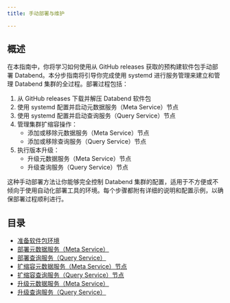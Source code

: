 ```yaml
---
title: 手动部署与维护

---
```


## 概述

在本指南中，你将学习如何使用从 GitHub releases 获取的预构建软件包手动部署 Databend。本分步指南将引导你完成使用 systemd 进行服务管理来建立和管理 Databend 集群的全过程。部署过程包括：

1.  从 GitHub releases 下载并解压 Databend 软件包
2.  使用 systemd 配置并启动元数据服务（Meta Service）节点
3.  使用 systemd 配置并启动查询服务（Query Service）节点
4.  管理集群扩缩容操作：
    - 添加或移除元数据服务（Meta Service）节点
    - 添加或移除查询服务（Query Service）节点
5.  执行版本升级：
    - 升级元数据服务（Meta Service）节点
    - 升级查询服务（Query Service）节点

这种手动部署方法让你能够完全控制 Databend 集群的配置，适用于不方便或不倾向于使用自动化部署工具的环境。每个步骤都附有详细的说明和配置示例，以确保部署过程顺利进行。

## 目录

- [准备软件包环境](01-prepare.md)
- [部署元数据服务（Meta Service）](02-deploy-metasrv.md)
- [部署查询服务（Query Service）](03-deploy-query.md)
- [扩缩容元数据服务（Meta Service）节点](04-scale-metasrv.md)
- [扩缩容查询服务（Query Service）节点](05-scale-query.md)
- [升级元数据服务（Meta Service）](06-upgrade-metasrv.md)
- [升级查询服务（Query Service）](07-upgrade-query.md)